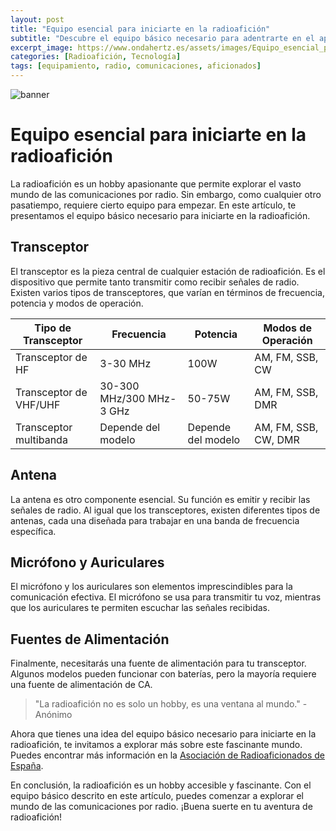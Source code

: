 ```yaml
---
layout: post
title: "Equipo esencial para iniciarte en la radioafición"
subtitle: "Descubre el equipo básico necesario para adentrarte en el apasionante mundo de la radioafición"
excerpt_image: https://www.ondahertz.es/assets/images/Equipo_esencial_para_empezar.png
categories: [Radioafición, Tecnología]
tags: [equipamiento, radio, comunicaciones, aficionados]
---
```


![banner](https://www.ondahertz.es/assets/images/Equipo_esencial_para_empezar.png "Imagen que muestra el equipo básico para radioafición: transceptor, antena, micrófono y auriculares, ideal para principiantes en el mundo de la comunicación por radio.")

# Equipo esencial para iniciarte en la radioafición

La radioafición es un hobby apasionante que permite explorar el vasto mundo de las comunicaciones por radio. Sin embargo, como cualquier otro pasatiempo, requiere cierto equipo para empezar. En este artículo, te presentamos el equipo básico necesario para iniciarte en la radioafición.

## Transceptor

El transceptor es la pieza central de cualquier estación de radioafición. Es el dispositivo que permite tanto transmitir como recibir señales de radio. Existen varios tipos de transceptores, que varían en términos de frecuencia, potencia y modos de operación.

| Tipo de Transceptor | Frecuencia | Potencia | Modos de Operación |
|---------------------|------------|----------|--------------------|
| Transceptor de HF   | 3-30 MHz   | 100W     | AM, FM, SSB, CW    |
| Transceptor de VHF/UHF | 30-300 MHz/300 MHz-3 GHz | 50-75W | AM, FM, SSB, DMR |
| Transceptor multibanda | Depende del modelo | Depende del modelo | AM, FM, SSB, CW, DMR |

## Antena

La antena es otro componente esencial. Su función es emitir y recibir las señales de radio. Al igual que los transceptores, existen diferentes tipos de antenas, cada una diseñada para trabajar en una banda de frecuencia específica.

## Micrófono y Auriculares

El micrófono y los auriculares son elementos imprescindibles para la comunicación efectiva. El micrófono se usa para transmitir tu voz, mientras que los auriculares te permiten escuchar las señales recibidas.

## Fuentes de Alimentación

Finalmente, necesitarás una fuente de alimentación para tu transceptor. Algunos modelos pueden funcionar con baterías, pero la mayoría requiere una fuente de alimentación de CA.

> "La radioafición no es solo un hobby, es una ventana al mundo." - Anónimo

Ahora que tienes una idea del equipo básico necesario para iniciarte en la radioafición, te invitamos a explorar más sobre este fascinante mundo. Puedes encontrar más información en la [Asociación de Radioaficionados de España](https://www.ure.es/).

En conclusión, la radioafición es un hobby accesible y fascinante. Con el equipo básico descrito en este artículo, puedes comenzar a explorar el mundo de las comunicaciones por radio. ¡Buena suerte en tu aventura de radioafición!